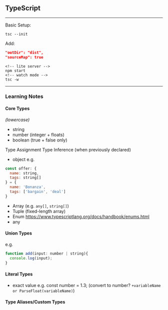 ## TypeScript
----
Basic Setup:
```
tsc --init
```
Add:
```json
"outDir": "dist",
"sourceMap": true
  ```

```
<!-- lite server -->
npm start
<!-- watch mode -->
tsc -w
```
----
### Learning Notes

#### Core Types
*(lowercase)*
- string
- number (integer + floats)
- boolean (true + false only)

Type Assignment
Type Inference (when previously declared)

- object
e.g.
```javascript
const offer: {
  name: string,
  tags: string[]
} = {
  name: 'Bonanza',
  tags: ['bargain', 'deal']
}
```
- Array (e.g. `any[]`, `string[]`)
- Tuple (fixed-length array)
- Enum
https://www.typescriptlang.org/docs/handbook/enums.html
- any

#### Union Types
e.g.
```javascript
function add(input: number | string){
  console.log(input);
}
```
#### Literal Types
- exact value e.g. const number = 1.3;
(convert to number? `+variableName or ParseFloat(variableName)`)

#### Type Aliases/Custom Types
